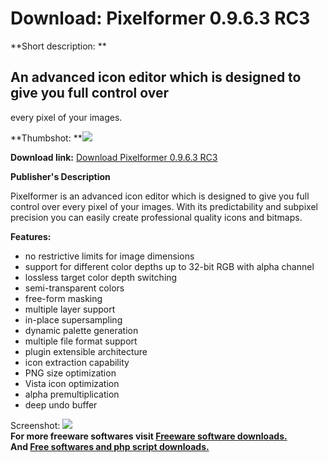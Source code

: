 # Download: Pixelformer 0.9.6.3 RC3

**Short description: **

## An advanced icon editor which is designed to give you full control over
every pixel of your images.

  
**Thumbshot: **![](http://www.freewarefiles.com/screenshot/pixelformer_md.jpg)   
  
**Download link:** [Download Pixelformer 0.9.6.3 RC3](http://freesoftwares.boysofts.com/Pixelformer_program_41181.html)  
  

**Publisher's Description**  
  

Pixelformer is an advanced icon editor which is designed to give you full
control over every pixel of your images. With its predictability and subpixel
precision you can easily create professional quality icons and bitmaps.

**Features:**

  * no restrictive limits for image dimensions 
  * support for different color depths up to 32-bit RGB with alpha channel 
  * lossless target color depth switching 
  * semi-transparent colors 
  * free-form masking 
  * multiple layer support 
  * in-place supersampling 
  * dynamic palette generation 
  * multiple file format support 
  * plugin extensible architecture 
  * icon extraction capability 
  * PNG size optimization 
  * Vista icon optimization 
  * alpha premultiplication 
  * deep undo buffer 

  
  
Screenshot: ![](http://www.freewarefiles.com/screenshot/pixelformer.jpg)  
**For more freeware softwares visit [Freeware software downloads.](http://freesoftwares.boysofts.com/)**   
**And [Free softwares and php script downloads.](http://www.boysofts.com/)**

